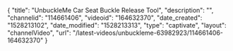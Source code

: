 {
    "title": "UnbuckleMe Car Seat Buckle Release Tool",
    "description": "",
    "channelid": "114661406",
    "videoid": "164632370",
    "date_created": "1528213102",
    "date_modified": "1528213313",
    "type": "captivate",
    "layout": "channelVideo",
    "url": "\/latest-videos\/unbuckleme-63982923\/114661406-164632370"
}